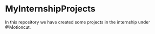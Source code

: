# MyInternshipProjects
In this repository we have created some projects in the internship under @Motioncut.
